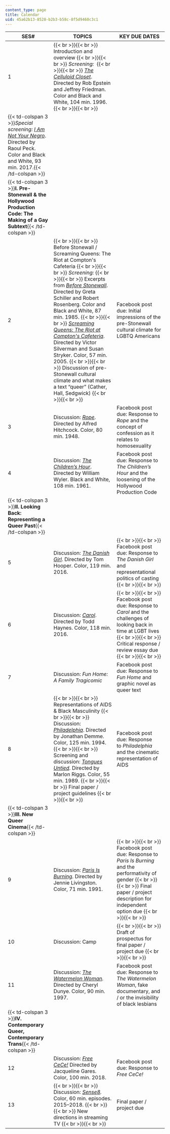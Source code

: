```yaml
---
content_type: page
title: Calendar
uid: 45a62b13-8528-b2b3-b58c-8f5d9460c3c1
---
```


| SES# | TOPICS | KEY DUE DATES |
| --- | --- | --- |
| 1 |  {{< br >}}{{< br >}} Introduction and overview {{< br >}}{{< br >}} _Screening:_  {{< br >}}{{< br >}} _[The Celluloid Closet](https://www.imdb.com/title/tt0112651/?ref_=nv_sr_1)_. Directed by Rob Epstein and Jeffrey Friedman. Color and Black and White, 104 min. 1996. {{< br >}}{{< br >}}  | &nbsp; |
| {{< td-colspan 3 >}}_Special screening: [I Am Not Your Negro](https://www.imdb.com/title/tt5804038/?ref_=nv_sr_4)_. Directed by Raoul Peck. Color and Black and White, 93 min. 2017.{{< /td-colspan >}} |||
| {{< td-colspan 3 >}}**I. Pre-Stonewall & the Hollywood Production Code: The Making of a Gay Subtext**{{< /td-colspan >}} |||
| 2 |  {{< br >}}{{< br >}} Before Stonewall / Screaming Queens: The Riot at Compton's Cafeteria {{< br >}}{{< br >}} _Screening:_ {{< br >}}{{< br >}} Excerpts from _[Before Stonewall](https://www.imdb.com/title/tt0088782/?ref_=nv_sr_1)_. Directed by Greta Schiller and Robert Rosenberg. Color and Black and White, 87 min. 1985. {{< br >}}{{< br >}} _[Screaming Queens: The Riot at Compton's Cafeteria](https://www.imdb.com/title/tt0464189/?ref_=nv_sr_1)_. Directed by Victor Silverman and Susan Stryker. Color, 57 min. 2005. {{< br >}}{{< br >}} Discussion of pre-Stonewall cultural climate and what makes a text “queer” (Cather, Hall, Sedgwick) {{< br >}}{{< br >}}  | Facebook post due: Initial impressions of the pre-Stonewall cultural climate for LGBTQ Americans |
| 3 | Discussion: _[Rope](https://www.imdb.com/title/tt0040746/?ref_=fn_al_tt_1)_. Directed by Alfred Hitchcock. Color, 80 min. 1948. | Facebook post due: Response to _Rope_ and the concept of confession as it relates to homosexuality  |
| 4 | Discussion: [_The Children’s Hour_](https://www.imdb.com/title/tt0054743/?ref_=nv_sr_1). Directed by William Wyler. Black and White, 108 min. 1961.﻿ | Facebook post due: Response to _The Children’s Hour_ and the loosening of the Hollywood Production Code |
| {{< td-colspan 3 >}}**II. Looking Back: Representing a Queer Past**{{< /td-colspan >}} |||
| 5 | Discussion: _[The Danish Girl](https://www.imdb.com/title/tt0810819/?ref_=nv_sr_1)_. Directed by Tom Hooper. Color, 119 min. 2016. |  {{< br >}}{{< br >}} Facebook post due: Response to _The Danish Girl_ and representational politics of casting {{< br >}}{{< br >}}  |
| 6 | Discussion: _[Carol](https://www.imdb.com/title/tt2402927/?ref_=nv_sr_1)_. Directed by Todd Haynes. Color, 118 min. 2016. |  {{< br >}}{{< br >}} Facebook post due: Response to _Carol_ and the challenges of looking back in time at LGBT lives  {{< br >}}{{< br >}} Critical response / review essay due {{< br >}}{{< br >}}  |
| 7 | Discussion: ﻿_Fun Home: A Family Tragicomic_ | Facebook post ﻿due: Response to _Fun Home_ and graphic novel as queer text  |
| 8 |  {{< br >}}{{< br >}} Representations of AIDS & Black Masculinity {{< br >}}{{< br >}} Discussion: [_Philadelphia_](https://www.imdb.com/title/tt0107818/?ref_=nv_sr_2). Directed by Jonathan Demme. Color, 125 min. 1994. {{< br >}}{{< br >}} Screening and discussion: _[Tongues Untied](https://www.imdb.com/title/tt0103099/?ref_=nv_sr_1)_. Directed by Marlon Riggs. Color, 55 min. 1989. {{< br >}}{{< br >}} Final paper / project guidelines {{< br >}}{{< br >}}  | Facebook post ﻿due: Response to _Philadelphia_ and the cinematic representation of AIDS |
| {{< td-colspan 3 >}}**III. New Queer Cinema**{{< /td-colspan >}} |||
| 9 | Discussion: _[Paris Is Burning](https://www.imdb.com/title/tt0100332/?ref_=nv_sr_1)_. Directed by Jennie Livingston. Color, 71 min. 1991. |  {{< br >}}{{< br >}} Facebook post due﻿: Response to _Paris Is Burning_ and the performativity of gender {{< br >}}{{< br >}} Final paper / project description for independent option ﻿due   {{< br >}}{{< br >}}  |
| 10 | Discussion: Camp |  {{< br >}}{{< br >}} Draft of prospectus for final paper / project due {{< br >}}{{< br >}}  |
| 11 | Discussion: _[The Watermelon Woman](https://www.imdb.com/title/tt0118125/?ref_=nv_sr_1)._ Directed by Cheryl Dunye. Color, 90 min. 1997. | Facebook post due: Response to _The Watermelon Woman_, fake documentary, and / or the invisibility of black lesbians |
| {{< td-colspan 3 >}}**IV. Contemporary Queer, Contemporary Trans**{{< /td-colspan >}} |||
| 12 | Discussion: [_Free CeCe!_](https://www.imdb.com/title/tt3678476/?ref_=nv_sr_1) Directed by Jacqueline Gares. Color, 100 min. 2018. | Facebook post due: Response to _Free CeCe!_ |
| 13 |  {{< br >}}{{< br >}} Discussion: _[Sense8](https://www.imdb.com/title/tt2431438/?ref_=nv_sr_1)._ Color, 60 min. episodes. 2015–2018. {{< br >}}{{< br >}} New directions in streaming TV {{< br >}}{{< br >}}  | Final paper / project due